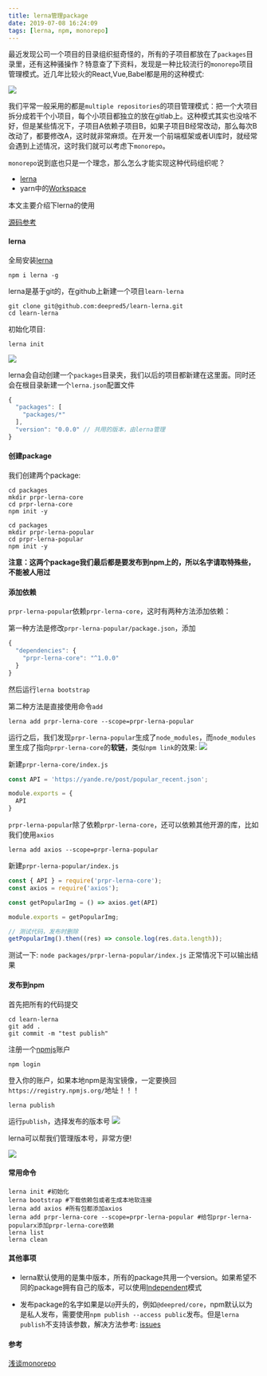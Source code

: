 ```yaml
---
title: lerna管理package
date: 2019-07-08 16:24:09
tags: [lerna, npm, monorepo]
---
```

最近发现公司一个项目的目录组织挺奇怪的，所有的子项目都放在了`packages`目录里，还有这种骚操作？特意查了下资料，发现是一种比较流行的`monorepo`项目管理模式。近几年比较火的React,Vue,Babel都是用的这种模式:

![](http://pic.deepred5.com/lerna1.png)

<!-- more -->

我们平常一般采用的都是`multiple repositories`的项目管理模式：把一个大项目拆分成若干个小项目，每个小项目都独立的放在gitlab上。这种模式其实也没啥不好，但是某些情况下，子项目A依赖子项目B，如果子项目B经常改动，那么每次B改动了，都要修改A，这时就非常麻烦。在开发一个前端框架或者UI库时，就经常会遇到上述情况，这时我们就可以考虑下`monorepo`。

`monorepo`说到底也只是一个理念，那么怎么才能实现这种代码组织呢？

* [lerna](https://lerna.js.org/)
* yarn中的[Workspace](https://yarnpkg.com/lang/zh-hans/docs/workspaces/)

本文主要介绍下lerna的使用

[源码参考](https://github.com/deepred5/learn-lerna)

#### lerna
全局安装[lerna](https://lerna.js.org/)
```
npm i lerna -g
```
lerna是基于git的，在github上新建一个项目`learn-lerna`
```
git clone git@github.com:deepred5/learn-lerna.git
cd learn-lerna
```

初始化项目:
```
lerna init
```
![](http://pic.deepred5.com/lerna2.png)

lerna会自动创建一个`packages`目录夹，我们以后的项目都新建在这里面。同时还会在根目录新建一个`lerna.json`配置文件
```javascript
{
  "packages": [
    "packages/*"
  ],
  "version": "0.0.0" // 共用的版本，由lerna管理
}
```
#### 创建package
我们创建两个package:
```
cd packages
mkdir prpr-lerna-core
cd prpr-lerna-core
npm init -y
```
```
cd packages
mkdir prpr-lerna-popular
cd prpr-lerna-popular
npm init -y
```
**注意：这两个package我们最后都是要发布到npm上的，所以名字请取特殊些，不能被人用过**

#### 添加依赖
`prpr-lerna-popular`依赖`prpr-lerna-core`，这时有两种方法添加依赖：

第一种方法是修改`prpr-lerna-popular/package.json`，添加
```javascript
{
  "dependencies": {
    "prpr-lerna-core": "^1.0.0"
  }
}

```
然后运行`lerna bootstrap`

第二种方法是直接使用命令`add`
```
lerna add prpr-lerna-core --scope=prpr-lerna-popular
```

运行之后，我们发现`prpr-lerna-popular`生成了`node_modules`，而`node_modules`里生成了指向`prpr-lerna-core`的**软链**，类似`npm link`的效果:
![](http://pic.deepred5.com/lerna3.png)


新建`prpr-lerna-core/index.js`
```javascript
const API = 'https://yande.re/post/popular_recent.json';

module.exports = {
  API
}
```
`prpr-lerna-popular`除了依赖`prpr-lerna-core`，还可以依赖其他开源的库，比如我们使用`axios`
```
lerna add axios --scope=prpr-lerna-popular
```
新建`prpr-lerna-popular/index.js`
```javascript
const { API } = require('prpr-lerna-core');
const axios = require('axios');

const getPopularImg = () => axios.get(API)

module.exports = getPopularImg;

// 测试代码，发布时删除
getPopularImg().then((res) => console.log(res.data.length));
```
测试一下:
`node packages/prpr-lerna-popular/index.js`
正常情况下可以输出结果


#### 发布到npm
首先把所有的代码提交
```
cd learn-lerna
git add .
git commit -m "test publish"
```
注册一个[npmjs](https://www.npmjs.com/)账户

```
npm login
```
登入你的账户，如果本地npm是淘宝镜像，一定要换回`https://registry.npmjs.org/`地址！！！

```
lerna publish
```
运行`publish`，选择发布的版本号
![](http://pic.deepred5.com/lerna4.png)

lerna可以帮我们管理版本号，非常方便!

![](http://pic.deepred5.com/lerna5.png)

#### 常用命令
```
lerna init #初始化
lerna bootstrap #下载依赖包或者生成本地软连接
lerna add axios #所有包都添加axios
lerna add prpr-lerna-core --scope=prpr-lerna-popular #给包prpr-lerna-popularx添加prpr-lerna-core依赖
lerna list
lerna clean
```


#### 其他事项

* lerna默认使用的是集中版本，所有的package共用一个version。如果希望不同的package拥有自己的版本，可以使用[Independent](https://github.com/lerna/lerna/#independent-mode)模式

* 发布package的名字如果是以`@`开头的，例如`@deepred/core`，npm默认以为是私人发布，需要使用`npm publish --access public`发布。但是`lerna publish`不支持该参数，解决方法参考: [issues](https://github.com/lerna/lerna/issues/914)

#### 参考
[浅谈monorepo](http://www.sohu.com/a/165037119_575744)
